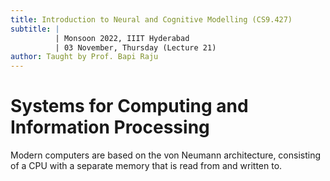 ```yaml
---
title: Introduction to Neural and Cognitive Modelling (CS9.427)
subtitle: |
          | Monsoon 2022, IIIT Hyderabad
          | 03 November, Thursday (Lecture 21)
author: Taught by Prof. Bapi Raju
---
```


# Systems for Computing and Information Processing
Modern computers are based on the von Neumann architecture, consisting of a CPU with a separate memory that is read from and written to.
